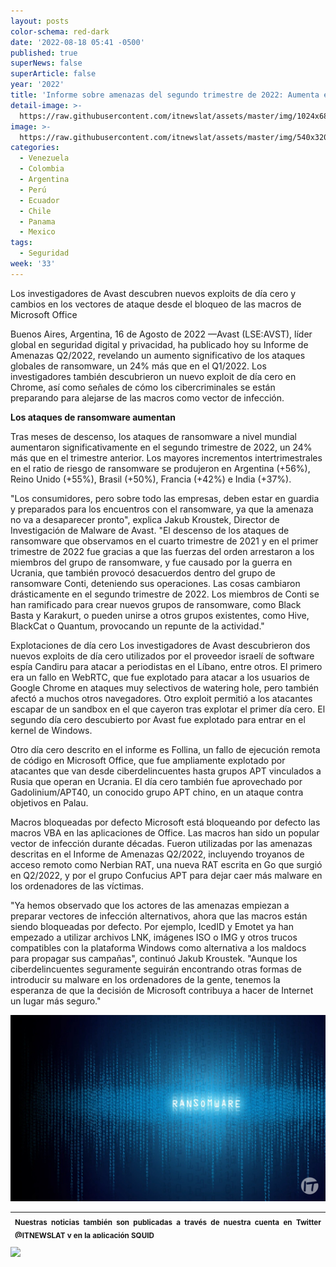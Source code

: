```yaml
---
layout: posts
color-schema: red-dark
date: '2022-08-18 05:41 -0500'
published: true
superNews: false
superArticle: false
year: '2022'
title: 'Informe sobre amenazas del segundo trimestre de 2022: Aumenta el ransomware '
detail-image: >-
  https://raw.githubusercontent.com/itnewslat/assets/master/img/1024x680/ramsomware-g.jpg
image: >-
  https://raw.githubusercontent.com/itnewslat/assets/master/img/540x320/ramsomware-p.jpg
categories:
  - Venezuela
  - Colombia
  - Argentina
  - Perú
  - Ecuador
  - Chile
  - Panama
  - Mexico
tags:
  - Seguridad
week: '33'
---
```

Los investigadores de Avast descubren nuevos exploits de día cero y cambios en los vectores de ataque desde el bloqueo de las macros de Microsoft Office

Buenos Aires, Argentina, 16 de Agosto de 2022 —Avast (LSE:AVST), líder global en seguridad digital y privacidad, ha publicado hoy su Informe de Amenazas Q2/2022, revelando un aumento significativo de los ataques globales de ransomware, un 24% más que en el Q1/2022. Los investigadores también descubrieron un nuevo exploit de día cero en Chrome, así como señales de cómo los cibercriminales se están preparando para alejarse de las macros como vector de infección.

**Los ataques de ransomware aumentan**
 
Tras meses de descenso, los ataques de ransomware a nivel mundial aumentaron significativamente en el segundo trimestre de 2022, un 24% más que en el trimestre anterior. Los mayores incrementos intertrimestrales en el ratio de riesgo de ransomware se produjeron en Argentina (+56%), Reino Unido (+55%), Brasil (+50%), Francia (+42%) e India (+37%).

"Los consumidores, pero sobre todo las empresas, deben estar en guardia y preparados para los encuentros con el ransomware, ya que la amenaza no va a desaparecer pronto", explica Jakub Kroustek, Director de Investigación de Malware de Avast. "El descenso de los ataques de ransomware que observamos en el cuarto trimestre de 2021 y en el primer trimestre de 2022 fue gracias a que las fuerzas del orden arrestaron a los miembros del grupo de ransomware, y fue causado por la guerra en Ucrania, que también provocó desacuerdos dentro del grupo de ransomware Conti, deteniendo sus operaciones. Las cosas cambiaron drásticamente en el segundo trimestre de 2022. Los miembros de Conti se han ramificado para crear nuevos grupos de ransomware, como Black Basta y Karakurt, o pueden unirse a otros grupos existentes, como Hive, BlackCat o Quantum, provocando un repunte de la actividad."

 
Explotaciones de día cero
Los investigadores de Avast descubrieron dos nuevos exploits de día cero utilizados por el proveedor israelí de software espía Candiru para atacar a periodistas en el Líbano, entre otros. El primero era un fallo en WebRTC, que fue explotado para atacar a los usuarios de Google Chrome en ataques muy selectivos de watering hole, pero también afectó a muchos otros navegadores. Otro exploit permitió a los atacantes escapar de un sandbox en el que cayeron tras explotar el primer día cero. El segundo día cero descubierto por Avast fue explotado para entrar en el kernel de Windows.
 
Otro día cero descrito en el informe es Follina, un fallo de ejecución remota de código en Microsoft Office, que fue ampliamente explotado por atacantes que van desde ciberdelincuentes hasta grupos APT vinculados a Rusia que operan en Ucrania. El día cero también fue aprovechado por Gadolinium/APT40, un conocido grupo APT chino, en un ataque contra objetivos en Palau.
 
Macros bloqueadas por defecto
Microsoft está bloqueando por defecto las macros VBA en las aplicaciones de Office. Las macros han sido un popular vector de infección durante décadas. Fueron utilizadas por las amenazas descritas en el Informe de Amenazas Q2/2022, incluyendo troyanos de acceso remoto como Nerbian RAT, una nueva RAT escrita en Go que surgió en Q2/2022, y por el grupo Confucius APT para dejar caer más malware en los ordenadores de las víctimas. 
 
"Ya hemos observado que los actores de las amenazas empiezan a preparar vectores de infección alternativos, ahora que las macros están siendo bloqueadas por defecto. Por ejemplo, IcedID y Emotet ya han empezado a utilizar archivos LNK, imágenes ISO o IMG y otros trucos compatibles con la plataforma Windows como alternativa a los maldocs para propagar sus campañas", continuó Jakub Kroustek. "Aunque los ciberdelincuentes seguramente seguirán encontrando otras formas de introducir su malware en los ordenadores de la gente, tenemos la esperanza de que la decisión de Microsoft contribuya a hacer de Internet un lugar más seguro."
 
![](https://raw.githubusercontent.com/itnewslat/assets/master/img/540x320/ramsomware-p.jpg)


<table style="height: 42px;" width="569">
<tbody>
<tr>
<td style="text-align: justify;"><sub><strong>Nuestras noticias también son publicadas a través de nuestra cuenta en Twitter <a href="https://twitter.com/itnewslat?lang=es">@ITNEWSLAT</a> y en la aplicación <a href="https://squidapp.co/en/">SQUID</a></strong></sub></td>
</tr>
</tbody>
</table>

<img src="https://tracker.metricool.com/c3po.jpg?hash=56f88a41e39ab42c063cc51676587a04"/>